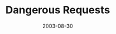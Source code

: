 ---
layout: message
category: message
series: "Dangerous Conversations"
title: "Dangerous Requests"
date: 2003-08-30
message_id: 208
---